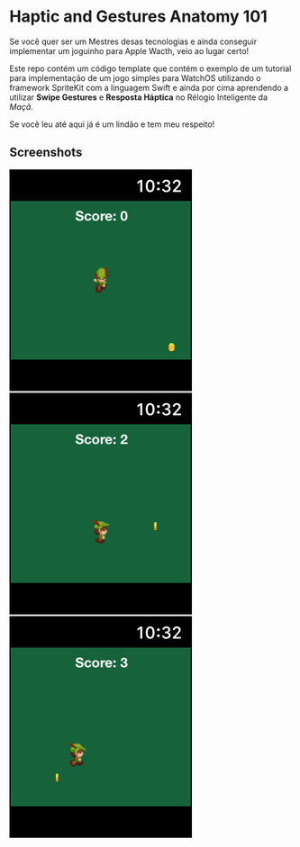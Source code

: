 # Haptic and Gestures Anatomy 101

Se você quer ser um Mestres desas tecnologias e ainda conseguir implementar um joguinho para Apple Wacth, veio ao lugar certo!

Este repo contém um código template que contém o exemplo de um tutorial para implementação de um jogo simples para WatchOS utilizando o framework SpriteKit com a linguagem Swift e ainda por cima aprendendo a utilizar **Swipe Gestures** e **Resposta Háptica** no Rélogio Inteligente da _Maçã_.

Se você leu até aqui já é um lindão e tem meu respeito!

## Screenshots



![](./screenshots/01.png)
![](./screenshots/02.png)
![](./screenshots/03.png)
